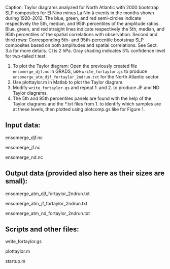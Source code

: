 Caption: Taylor diagrams analyzed for North Atlantic with 2000 bootstrap SLP composites for El Nino minus La Nin ̃a events in the months shown during 1920–2012. The blue, green, and red semi-circles indicate respectively the 5th, median, and 95th percentiles of the amplitude ratios. Blue, green, and red straight lines indicate respectively the 5th, median, and 95th percentiles of the spatial correlations with observation. Second and third rows: Corresponding 5th- and 95th-percentile bootstrap SLP composites based on both amplitudes and spatial correlations. See Sect. 3.a for more details. CI is 2 hPa. Gray shading indicates 5% confidence level for two-tailed t test.

1. To plot the Taylor diagram: Open the previously created file `ensomerge_djf.nc` in GRADS, use `write_fortaylor.gs` to produce `ensomerge_atm_djf_fortaylor_2ndrun.txt` for the North Atlantic sector.
2. Use plottaylor.m in Matlab to plot the Taylor diagram.
3. Modify `write_fortaylor.gs` and repeat 1. and 2. to produce JF and ND Taylor diagrams.
4. The 5th and 95th percentiles panels are found with the help of the Taylor diagrams and the *.txt files from 1. to identify which samples are at these levels, then plotted using plotcomp.gs like for Figure 1.

## Input data:

ensomerge_djf.nc

ensomerge_jf.nc

ensomerge_nd.nc

## Output data (provided also here as their sizes are small):

ensomerge_atm_djf_fortaylor_2ndrun.txt

ensomerge_atm_jf_fortaylor_2ndrun.txt

ensomerge_atm_nd_fortaylor_2ndrun.txt

## Scripts and other files:

write_fortaylor.gs

plottaylor.m

startup.m

